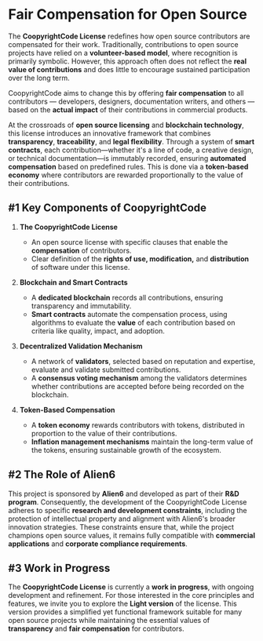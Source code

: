 # Fair Compensation for Open Source

The **CoopyrightCode License** redefines how open source contributors are compensated for their work. Traditionally, contributions to open source projects have relied on a **volunteer-based model**, where recognition is primarily symbolic. However, this approach often does not reflect the **real value of contributions** and does little to encourage sustained participation over the long term. 

CoopyrightCode aims to change this by offering **fair compensation** to all contributors — developers, designers, documentation writers, and others — based on the **actual impact** of their contributions in commercial products.

At the crossroads of **open source licensing** and **blockchain technology**, this license introduces an innovative framework that combines **transparency**, **traceability**, and **legal flexibility**. Through a system of **smart contracts**, each contribution—whether it's a line of code, a creative design, or technical documentation—is immutably recorded, ensuring **automated compensation** based on predefined rules. This is done via a **token-based economy** where contributors are rewarded proportionally to the value of their contributions.

## #1 Key Components of CoopyrightCode

1. **The CoopyrightCode License**

    * An open source license with specific clauses that enable the **compensation** of contributors.
    * Clear definition of the **rights of use, modification,** and **distribution** of software under this license.

2. **Blockchain and Smart Contracts**

    * A **dedicated blockchain** records all contributions, ensuring transparency and immutability.
    * **Smart contracts** automate the compensation process, using algorithms to evaluate the **value** of each contribution based on criteria like quality, impact, and adoption.

3. **Decentralized Validation Mechanism**

    * A network of **validators**, selected based on reputation and expertise, evaluate and validate submitted contributions.
    * A **consensus voting mechanism** among the validators determines whether contributions are accepted before being recorded on the blockchain.

4. **Token-Based Compensation**

    * A **token economy** rewards contributors with tokens, distributed in proportion to the value of their contributions.
    * **Inflation management mechanisms** maintain the long-term value of the tokens, ensuring sustainable growth of the ecosystem.

## #2 The Role of Alien6

This project is sponsored by **Alien6** and developed as part of their **R&D program**. Consequently, the development of the CoopyrightCode License adheres to specific **research and development constraints**, including the protection of intellectual property and alignment with Alien6's broader innovation strategies. These constraints ensure that, while the project champions open source values, it remains fully compatible with **commercial applications** and **corporate compliance requirements**.

## #3 Work in Progress

The **CoopyrightCode License** is currently a **work in progress**, with ongoing development and refinement. For those interested in the core principles and features, we invite you to explore the **Light version** of the license. This version provides a simplified yet functional framework suitable for many open source projects while maintaining the essential values of **transparency** and **fair compensation** for contributors.
